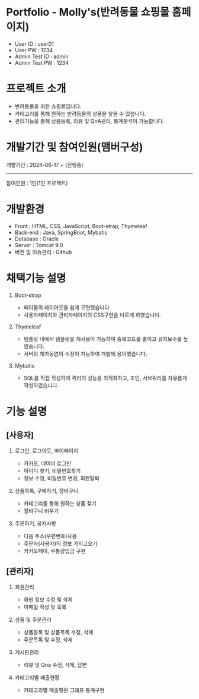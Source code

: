 # Portfolio - Molly's(반려동물 쇼핑몰 홈페이지)
- User ID : user01
- User PW : 1234
- Admin Test ID : admin
- Admin Test PW : 1234

# 프로젝트 소개
- 반려동물을 위한 쇼핑몰입니다.
- 카테고리를 통해 원하는 반려동물의 상품을 찾을 수 있습니다.
- 관리기능을 통해 상품등록, 리뷰 및 QnA관리, 통계분석이 가능합니다.


# 개발기간 및 참여인원(맴버구성)
개발기간 : 2024-06-17 ~ (진행중)
**************************************
참여인원 : 1인(1인 프로잭트)


# 개발환경
- Front : HTML, CSS, JavaScript, Boot-strap, Thymeleaf
- Back-end : Java, SpringBoot, Mybatis
- Database : Oracle
- Server : Tomcat 9.0
- 버전 및 이슈관리 : Github


# 채택기능 설명
1. Boot-strap
	- 페이들의 레이아웃을 쉽게 구현했습니다.
	- 사용자페이지와 관리자페이지의 CSS구현을 다르게 하였습니다.

2. Thymeleaf
	- 템플릿 내에서 템플릿을 재사용이 가능하여 중복코드를 줄이고 유지보수를 높였습니다.
	- 서버의 재가동없이 수정이 가능하여 개발에 용이했습니다.

3. Mybatis
	- SQL를 직접 작성하여 퀴리의 성능을 최적화하고, 조인, 서브쿼리를 자유롭게 작성하였습니다.

# 기능 설명
## [사용자]

1. 로그인, 로그아웃, 마이페이지
	- 카카오, 네이버 로그인
	- 아이디 찾기, 비밀번호찾기
	- 정보 수정, 비밀번호 변경, 회원탈퇴

2. 상품목록, 구매하기, 장바구니
	- 카테고리를 통해 원하는 상품 찾기
	- 장바구니 비우기

3. 주문하기,  공지사항
	- 다음 주소(우편번호)사용
	- 주문자(사용자)의 정보 가지고오기
	- 카카오페이, 무통장입금 구현


## [관리자]

1. 회원관리
	- 회원 정보 수정 및 삭제
	- 이메일 작성 및 목록

2. 상품 및 주문관리
	- 상품등록 및 상품목록 수정, 삭제
	- 주문목록 및 수정, 삭제

3. 게시판관리
	- 리뷰 및 Qna 수정, 삭제, 답변

4. 카테고리별 매출현황
	- 카테고리별 매출형환 그래프 통계구현
